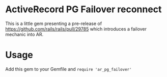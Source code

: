 # ActiveRecord PG Failover reconnect

This is a little gem presenting a pre-release of
https://github.com/rails/rails/pull/29785
which introduces a failover mechanic into AR.

# Usage

Add this gem to your Gemfile and `require 'ar_pg_failover'`
